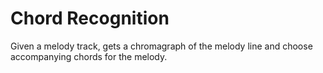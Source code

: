# Chord Recognition

Given a melody track, gets a chromagraph of the melody line and choose accompanying chords for the melody.
